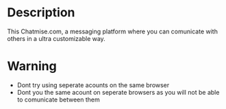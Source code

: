 <h1>Description</h1>
This Chatmise.com, a messaging platform where you can comunicate with others in a ultra customizable way.
<h1>Warning</h1>
<ul>
<li>Dont try using seperate acounts on the same browser</li>
<li>Dont you the same acount on seperate browsers as you will not be able to comunicate between them</li>
</ul>
